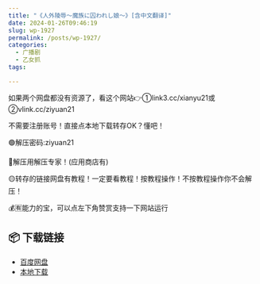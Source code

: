 ```yaml
---
title: "《人外陵辱～魔族に囚われし娘～》[含中文翻译]"
date: 2024-01-26T09:46:19
slug: wp-1927
permalink: /posts/wp-1927/
categories:
  - 广播剧
  - 乙女抓
tags:

---
```


如果两个网盘都没有资源了，看这个网站👉①link3.cc/xianyu21或②vlink.cc/ziyuan21

不需要注册账号！直接点本地下载转存OK？懂吧！

🟢解压密码:ziyuan21

🔵解压用解压专家！(应用商店有)

🟡转存的链接网盘有教程！一定要看教程！按教程操作！不按教程操作你不会解压！

💰🈶能力的宝，可以点左下角赞赏支持一下网站运行

## 📦 下载链接
- [百度网盘](https://blziyuan21.com/pay-download/1927?key=ddf02ef3f4&down_id=0)
- [本地下载](https://blziyuan21.com/pay-download/1927?key=ddf02ef3f4&down_id=1)

